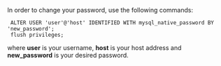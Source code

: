  In order to change your password, use the following commands:

```
 ALTER USER 'user'@'host' IDENTIFIED WITH mysql_native_password BY 'new_password';
 flush privileges;
```
where **user** is your username, **host** is your host address and **new_password** is your
desired password.
